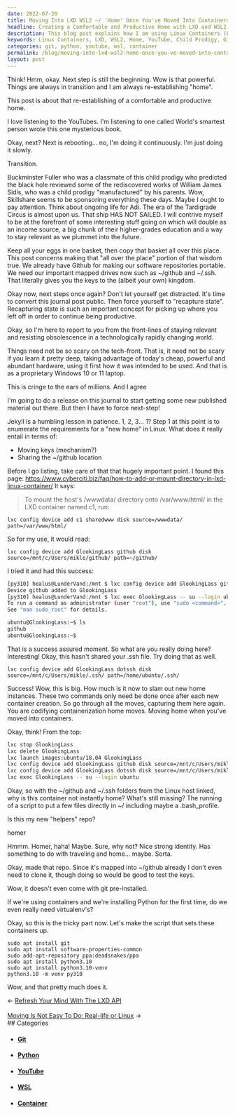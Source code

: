 ```yaml
---
date: 2022-07-20
title: Moving Into LXD WSL2 ~/ 'Home' Once You've Moved Into Containers
headline: Creating a Comfortable and Productive Home with LXD and WSL2
description: This blog post explains how I am using Linux Containers (LXD) and WSL2 to create a comfortable and productive home, inspired by a YouTube video about a child prodigy. I'm detailing the steps I'm taking to mount my ~/github and ~/.ssh files to my container, codifying the steps to create a container, setting up a script to put a few files directly in ~/ including a .bash_profile, creating a 'helpers' repo.
keywords: Linux Containers, LXD, WSL2, Home, YouTube, Child Prodigy, Github, Software Repositories, Portable, Bash_profile, Helpers Repo, Git, Python, Python3.10, Virtual Environment
categories: git, python, youtube, wsl, container
permalink: /blog/moving-into-lxd-wsl2-home-once-you-ve-moved-into-containers/
layout: post
---
```



Think! Hmm, okay. Next step is still the beginning. Wow is that powerful.
Things are always in transition and I am always re-establishing "home".

This post is about that re-establishing of a comfortable and productive home.

I love listening to the YouTubes. I'm listening to one called World's smartest
person wrote this one mysterious book.

Okay, next? Next is rebooting... no, I'm doing it continuously. I'm just doing
it slowly.

Transition.

Buckminster Fuller who was a classmate of this child prodigy who predicted the
black hole reviewed some of the rediscovered works of William James Sidis, who
was a child prodigy "manufactured" by his parents. Wow, Skillshare seems to be
sponsoring everything these days. Maybe I ought to pay attention. Think about
ongoing life for Adi. The era of the Tardigrade Circus is almost upon us. That
ship HAS NOT SAILED. I will contrive myself to be at the forefront of some
interesting stuff going on which will double as an income source, a big chunk
of their higher-grades education and a way to stay relevant as we plummet into
the future.

Keep all your eggs in one basket, then copy that basket all over this place.
This post concerns making that "all over the place" portion of that wisdom
true. We already have Github for making our software repositories portable. We
need our important mapped drives now such as ~/github and ~/.ssh. That
literally gives you the keys to the (albeit your own) kingdom.

Okay now, next steps once again? Don't let yourself get distracted. It's time
to convert this journal post public. Then force yourself to "recapture state".
Recapturing state is such an important concept for picking up where you left
off in order to continue being productive.

Okay, so I'm here to report to you from the front-lines of staying relevant and
resisting obsolescence in a technologically rapidly changing world.

Things need not be so scary on the tech-front. That is, it need not be scary if
you learn it pretty deep, taking advantage of today's cheap, powerful and
abundant hardware, using it first how it was intended to be used. And that is
as a proprietary Windows 10 or 11 laptop.

This is cringe to the ears of millions. And I agree

I'm going to do a release on this journal to start getting some new published
material out there. But then I have to force next-step!

Jekyll is a humbling lesson in patience. 1, 2, 3... 1? Step 1 at this point is
to enumerate the requirements for a "new home" in Linux. What does it really
entail in terms of:

- Moving keys (mechanism?)
- Sharing the ~/github location

Before I go listing, take care of that that hugely important point. I found
this page: https://www.cyberciti.biz/faq/how-to-add-or-mount-directory-in-lxd-linux-container/
It says:

> To mount the host's /wwwdata/ directory onto /var/www/html/ in the LXD
> container named c1, run:

    lxc config device add c1 sharedwww disk source=/wwwdata/ path=/var/www/html/

So for my use, it would read:

    lxc config device add GlookingLass github disk source=/mnt/c/Users/mikle/github/ path=~/github/

I tried it and had this success:

```bash
[py310] healus@LunderVand:/mnt $ lxc config device add GlookingLass github disk source=/mnt/c/Users/mikle/github/ path=/home/ubuntu/github/
Device github added to GlookingLass
[py310] healus@LunderVand:/mnt $ lxc exec GlookingLass -- su --login ubuntu
To run a command as administrator (user "root"), use "sudo <command>".
See "man sudo_root" for details.

ubuntu@GlookingLass:~$ ls
github
ubuntu@GlookingLass:~$
```

That is a success assured moment. So what are you really doing here?
Interesting! Okay, this hasn't shared your .ssh file. Try doing that as well.

    lxc config device add GlookingLass dotssh disk source=/mnt/c/Users/mikle/.ssh/ path=/home/ubuntu/.ssh/

Success! Wow, this is big. How much is it now to slam out new home instances.
These two commands only need be done once after each new container creation. So
go through all the moves, capturing them here again. You are codifying
containerization home moves. Moving home when you've moved into containers.

Okay, think! From the top:

```bash
lxc stop GlookingLass
lxc delete GlookingLass
lxc launch images:ubuntu/18.04 GlookingLass
lxc config device add GlookingLass github disk source=/mnt/c/Users/mikle/github/ path=/home/ubuntu/github/
lxc config device add GlookingLass dotssh disk source=/mnt/c/Users/mikle/.ssh/ path=/home/ubuntu/.ssh/
lxc exec GlookingLass -- su --login ubuntu
```

Okay, so with the ~/github and ~/.ssh folders from the Linux host linked, why
is this container not instantly home? What's still missing? The running of a
script to put a few files directly in ~/ including maybe a .bash_profile.

Is this my new "helpers" repo?

homer

Hmmm. Homer, haha! Maybe. Sure, why not? Nice strong identity. Has something to
do with traveling and home... maybe. Sorta.

Okay, made that repo. Since it's mapped into ~/github already I don't even need
to clone it, though doing so would be good to test the keys.

Wow, it doesn't even come with git pre-installed.

If we're using containers and we're installing Python for the first time, do we
even really need virtualenv's?

Okay, so this is the tricky part now. Let's make the script that sets these
containers up.

    sudo apt install git
    sudo apt install software-properties-common
    sudo add-apt-repository ppa:deadsnakes/ppa
    sudo apt install python3.10
    sudo apt install python3.10-venv
    python3.10 -m venv py310

Wow, and that pretty much does it.

<div class="arrow-links"><div class="post-nav-prev"><span class="arrow">&larr;&nbsp;</span><a href="/blog/refresh-your-mind-with-the-lxd-api/">Refresh Your Mind With The LXD API</a></div> &nbsp; <div class="post-nav-next"><a href="/blog/moving-is-not-easy-to-do-real-life-or-linux/">Moving Is Not Easy To Do: Real-life or Linux</a><span class="arrow">&nbsp;&rarr;</span></div></div>
## Categories

<ul>
<li><h4><a href='/git/'>Git</a></h4></li>
<li><h4><a href='/python/'>Python</a></h4></li>
<li><h4><a href='/youtube/'>YouTube</a></h4></li>
<li><h4><a href='/wsl/'>WSL</a></h4></li>
<li><h4><a href='/container/'>Container</a></h4></li></ul>